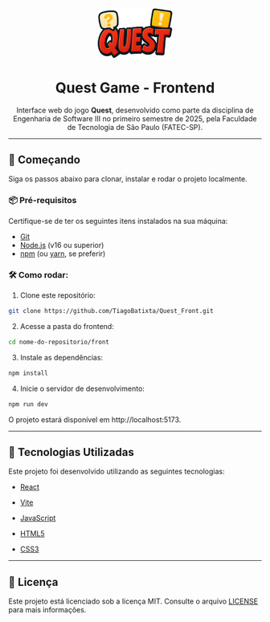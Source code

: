 <p align="center">
  <img src="front/src/assets/QUEST.png" alt="Logo do Projeto" width="150"/>
</p>

<h1 align="center">Quest Game - Frontend</h1>

<p align="center">
  Interface web do jogo <strong>Quest</strong>, desenvolvido como parte da disciplina de Engenharia de Software III no primeiro semestre de 2025, pela Faculdade de Tecnologia de São Paulo (FATEC-SP).
</p>

---

## 🚀 Começando

Siga os passos abaixo para clonar, instalar e rodar o projeto localmente.

### 📦 Pré-requisitos

Certifique-se de ter os seguintes itens instalados na sua máquina:

- [Git](https://git-scm.com/)
- [Node.js](https://nodejs.org/) (v16 ou superior)
- [npm](https://www.npmjs.com/) (ou [yarn](https://yarnpkg.com/), se preferir)

### 🛠️ Como rodar:

1. Clone este repositório:

```bash
git clone https://github.com/TiagoBatixta/Quest_Front.git
```

2. Acesse a pasta do frontend:
   
```bash
cd nome-do-repositorio/front
```

3. Instale as dependências:
```bash
npm install
```

4. Inicie o servidor de desenvolvimento:
```bash
npm run dev
```
O projeto estará disponível em http://localhost:5173.

---

## 🧠 Tecnologias Utilizadas
Este projeto foi desenvolvido utilizando as seguintes tecnologias:

- [React](https://reactjs.org/)

- [Vite](https://vitejs.dev/)

- [JavaScript](https://developer.mozilla.org/en-US/docs/Web/JavaScript)

- [HTML5](https://developer.mozilla.org/en-US/docs/Web/Guide/HTML/HTML5)

- [CSS3](https://developer.mozilla.org/en-US/docs/Web/CSS)

---

## 📄 Licença

Este projeto está licenciado sob a licença MIT.
Consulte o arquivo [LICENSE](https://opensource.org/license/mit) para mais informações.

